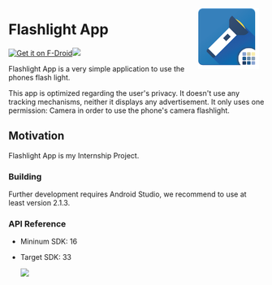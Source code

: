 
<img src="https://github.com/SecUSo/privacy-friendly-torchlight/raw/master/fastlane/metadata/android/en-US/images/icon.png"
     alt="Privacy Friendly Torchlight Icon"
     width="120px"
     align="right"
     style="float: right; margin-right: 10px;" />
# Flashlight App

[<img src="https://f-droid.org/badge/get-it-on.png" alt="Get it on F-Droid" height="60">](https://f-droid.org/packages/com.secuso.torchlight2/)<a href="https://play.google.com/store/apps/details?id=com.secuso.torchlight2"><img src="https://play.google.com/intl/en_us/badges/images/generic/en_badge_web_generic.png" height="60"></a>

Flashlight App is a very simple application to use the phones flash light.

This app is optimized regarding the user's privacy. It doesn't use any tracking mechanisms, neither it displays any advertisement. It only uses one permission: Camera in order to use the phone's camera flashlight.

## Motivation

Flashlight App is my Internship Project.

### Building

Further development requires Android Studio, we recommend to use at least version 2.1.3.

### API Reference

- Mininum SDK: 16
- Target SDK: 33



  <img src="https://contrib.rocks/image?repo=SecUSo/privacy-friendly-torchlight&max=100&columns=20" />
</a>